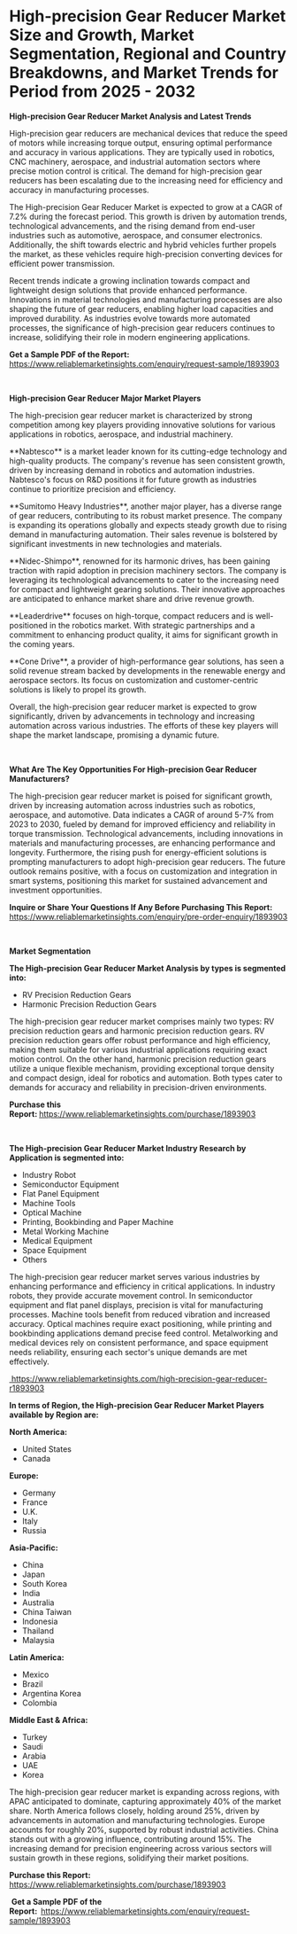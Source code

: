<p><h1>High-precision Gear Reducer Market Size and Growth, Market Segmentation, Regional and Country Breakdowns, and Market Trends for Period from 2025 -  2032</h1></p><p><strong>High-precision Gear Reducer Market Analysis and Latest Trends</strong></p>
<p><p>High-precision gear reducers are mechanical devices that reduce the speed of motors while increasing torque output, ensuring optimal performance and accuracy in various applications. They are typically used in robotics, CNC machinery, aerospace, and industrial automation sectors where precise motion control is critical. The demand for high-precision gear reducers has been escalating due to the increasing need for efficiency and accuracy in manufacturing processes.</p><p>The High-precision Gear Reducer Market is expected to grow at a CAGR of 7.2% during the forecast period. This growth is driven by automation trends, technological advancements, and the rising demand from end-user industries such as automotive, aerospace, and consumer electronics. Additionally, the shift towards electric and hybrid vehicles further propels the market, as these vehicles require high-precision converting devices for efficient power transmission.</p><p>Recent trends indicate a growing inclination towards compact and lightweight design solutions that provide enhanced performance. Innovations in material technologies and manufacturing processes are also shaping the future of gear reducers, enabling higher load capacities and improved durability. As industries evolve towards more automated processes, the significance of high-precision gear reducers continues to increase, solidifying their role in modern engineering applications.</p></p>
<p><strong>Get a Sample PDF of the Report:&nbsp;</strong> <a href="https://www.reliablemarketinsights.com/enquiry/request-sample/1893903?utm_campaign=2643&utm_medium=2&utm_source=Github&utm_content=ia&utm_term=12042025&utm_id=high-precision-gear-reducer">https://www.reliablemarketinsights.com/enquiry/request-sample/1893903</a></p>
<p>&nbsp;</p>
<p><strong>High-precision Gear Reducer Major Market Players</strong></p>
<p><p>The high-precision gear reducer market is characterized by strong competition among key players providing innovative solutions for various applications in robotics, aerospace, and industrial machinery. </p><p>**Nabtesco** is a market leader known for its cutting-edge technology and high-quality products. The company's revenue has seen consistent growth, driven by increasing demand in robotics and automation industries. Nabtesco's focus on R&D positions it for future growth as industries continue to prioritize precision and efficiency.</p><p>**Sumitomo Heavy Industries**, another major player, has a diverse range of gear reducers, contributing to its robust market presence. The company is expanding its operations globally and expects steady growth due to rising demand in manufacturing automation. Their sales revenue is bolstered by significant investments in new technologies and materials.</p><p>**Nidec-Shimpo**, renowned for its harmonic drives, has been gaining traction with rapid adoption in precision machinery sectors. The company is leveraging its technological advancements to cater to the increasing need for compact and lightweight gearing solutions. Their innovative approaches are anticipated to enhance market share and drive revenue growth.</p><p>**Leaderdrive** focuses on high-torque, compact reducers and is well-positioned in the robotics market. With strategic partnerships and a commitment to enhancing product quality, it aims for significant growth in the coming years.</p><p>**Cone Drive**, a provider of high-performance gear solutions, has seen a solid revenue stream backed by developments in the renewable energy and aerospace sectors. Its focus on customization and customer-centric solutions is likely to propel its growth.</p><p>Overall, the high-precision gear reducer market is expected to grow significantly, driven by advancements in technology and increasing automation across various industries. The efforts of these key players will shape the market landscape, promising a dynamic future.</p></p>
<p>&nbsp;</p>
<p><strong>What Are The Key Opportunities For High-precision Gear Reducer Manufacturers?</strong></p>
<p><p>The high-precision gear reducer market is poised for significant growth, driven by increasing automation across industries such as robotics, aerospace, and automotive. Data indicates a CAGR of around 5-7% from 2023 to 2030, fueled by demand for improved efficiency and reliability in torque transmission. Technological advancements, including innovations in materials and manufacturing processes, are enhancing performance and longevity. Furthermore, the rising push for energy-efficient solutions is prompting manufacturers to adopt high-precision gear reducers. The future outlook remains positive, with a focus on customization and integration in smart systems, positioning this market for sustained advancement and investment opportunities.</p></p>
<p><strong>Inquire or Share Your Questions If Any Before Purchasing This Report:</strong> <a href="https://www.reliablemarketinsights.com/enquiry/pre-order-enquiry/1893903?utm_campaign=2643&utm_medium=2&utm_source=Github&utm_content=ia&utm_term=12042025&utm_id=high-precision-gear-reducer">https://www.reliablemarketinsights.com/enquiry/pre-order-enquiry/1893903</a></p>
<p>&nbsp;</p>
<p><strong>Market Segmentation</strong></p>
<p><strong>The High-precision Gear Reducer Market Analysis by types is segmented into:</strong></p>
<p><ul><li>RV Precision Reduction Gears</li><li>Harmonic Precision Reduction Gears</li></ul></p>
<p><p>The high-precision gear reducer market comprises mainly two types: RV precision reduction gears and harmonic precision reduction gears. RV precision reduction gears offer robust performance and high efficiency, making them suitable for various industrial applications requiring exact motion control. On the other hand, harmonic precision reduction gears utilize a unique flexible mechanism, providing exceptional torque density and compact design, ideal for robotics and automation. Both types cater to demands for accuracy and reliability in precision-driven environments.</p></p>
<p><strong>Purchase this Report:&nbsp;</strong><a href="https://www.reliablemarketinsights.com/purchase/1893903?utm_campaign=2643&utm_medium=2&utm_source=Github&utm_content=ia&utm_term=12042025&utm_id=high-precision-gear-reducer">https://www.reliablemarketinsights.com/purchase/1893903</a></p>
<p>&nbsp;</p>
<p><strong>The High-precision Gear Reducer Market Industry Research by Application is segmented into:</strong></p>
<p><ul><li>Industry Robot</li><li>Semiconductor Equipment</li><li>Flat Panel Equipment</li><li>Machine Tools</li><li>Optical Machine</li><li>Printing, Bookbinding and Paper Machine</li><li>Metal Working Machine</li><li>Medical Equipment</li><li>Space Equipment</li><li>Others</li></ul></p>
<p><p>The high-precision gear reducer market serves various industries by enhancing performance and efficiency in critical applications. In industry robots, they provide accurate movement control. In semiconductor equipment and flat panel displays, precision is vital for manufacturing processes. Machine tools benefit from reduced vibration and increased accuracy. Optical machines require exact positioning, while printing and bookbinding applications demand precise feed control. Metalworking and medical devices rely on consistent performance, and space equipment needs reliability, ensuring each sector's unique demands are met effectively.</p></p>
<p><a href="https://www.reliablemarketinsights.com/high-precision-gear-reducer-r1893903?utm_campaign=2643&utm_medium=2&utm_source=Github&utm_content=ia&utm_term=12042025&utm_id=high-precision-gear-reducer">&nbsp;https://www.reliablemarketinsights.com/high-precision-gear-reducer-r1893903</a></p>
<p><strong>In terms of Region, the High-precision Gear Reducer Market Players available by Region are:</strong></p>
<p>
    <p> <strong> North America: </strong>
        <ul>
            <li>United States</li>
            <li>Canada</li>
        </ul>
        </p> 
    <p> <strong> Europe: </strong>
        <ul>
            <li>Germany</li>
            <li>France</li>
            <li>U.K.</li>
            <li>Italy</li>
            <li>Russia</li>
        </ul>
        </p> 
    <p> <strong> Asia-Pacific: </strong>
        <ul>
            <li>China</li>
            <li>Japan</li>
            <li>South Korea</li>
            <li>India</li>
            <li>Australia</li>
            <li>China Taiwan</li>
            <li>Indonesia</li>
            <li>Thailand</li>
            <li>Malaysia</li>
        </ul>
        </p> 
    <p> <strong> Latin America: </strong>
        <ul>
            <li>Mexico</li>
            <li>Brazil</li>
            <li>Argentina Korea</li>
            <li>Colombia</li>
        </ul>
        </p> 
    <p> <strong> Middle East & Africa: </strong>
        <ul>
            <li>Turkey</li>
            <li>Saudi</li>
            <li>Arabia</li>
            <li>UAE</li>
            <li>Korea</li>
        </ul>
    </p>
    </p>
<p><p>The high-precision gear reducer market is expanding across regions, with APAC anticipated to dominate, capturing approximately 40% of the market share. North America follows closely, holding around 25%, driven by advancements in automation and manufacturing technologies. Europe accounts for roughly 20%, supported by robust industrial activities. China stands out with a growing influence, contributing around 15%. The increasing demand for precision engineering across various sectors will sustain growth in these regions, solidifying their market positions.</p></p>
<p><strong>Purchase this Report: </strong><a href="https://www.reliablemarketinsights.com/purchase/1893903?utm_campaign=2643&utm_medium=2&utm_source=Github&utm_content=ia&utm_term=12042025&utm_id=high-precision-gear-reducer">https://www.reliablemarketinsights.com/purchase/1893903</a></p>
<p>&nbsp;<strong>Get a Sample PDF of the Report:&nbsp;&nbsp;</strong><a href="https://www.reliablemarketinsights.com/enquiry/request-sample/1893903?utm_campaign=2643&utm_medium=2&utm_source=Github&utm_content=ia&utm_term=12042025&utm_id=high-precision-gear-reducer">https://www.reliablemarketinsights.com/enquiry/request-sample/1893903</a></p>
<p><strong></strong></p>
<p><p></p><p></p><p></p></p>